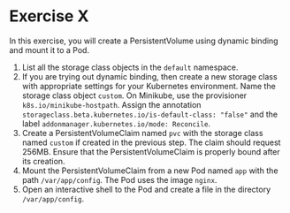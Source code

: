 # Exercise X

In this exercise, you will create a PersistentVolume using dynamic binding and mount it to a Pod.

1. List all the storage class objects in the `default` namespace.
2. If you are trying out dynamic binding, then create a new storage class with appropriate settings for your Kubernetes environment. Name the storage class object `custom`. On Minikube, use the provisioner `k8s.io/minikube-hostpath`. Assign the annotation `storageclass.beta.kubernetes.io/is-default-class: "false"` and the label `addonmanager.kubernetes.io/mode: Reconcile`.
3. Create a PersistentVolumeClaim named `pvc` with the storage class named `custom` if created in the previous step. The claim should request 256MB. Ensure that the PersistentVolumeClaim is properly bound after its creation.
4. Mount the PersistentVolumeClaim from a new Pod named `app` with the path `/var/app/config`. The Pod uses the image `nginx`.
5. Open an interactive shell to the Pod and create a file in the directory `/var/app/config`.